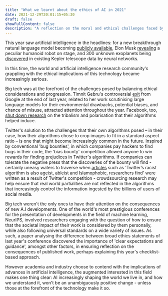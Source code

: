 ```yaml
---
title: "What we learnt about the ethics of AI in 2021"
date: 2021-12-29T20:01:15+05:30
draft: false
showFullContent: false
description: "A reflection on the moral and ethical challenges faced by AI this year as it becomes an increasingly prominent and powerful part of the world"
---
```


This year saw artificial intelligence in the headlines: for a new breakthrough natural language model becoming [publicly available](https://openai.com/blog/gpt-3-apps/), Elon Musk [revealing](https://www.theverge.com/2021/8/19/22633514/tesla-robot-prototype-elon-musk-humanoid-ai-day) a peculiar humanoid robot on stage, and 300 unknown exoplanets being [discovered](https://www.space.com/artificial-intelligence-300-exoplanets-in-kepler-data) in existing Kepler telescope data by neural networks.

In this time, the world and artificial intelligence research community's grappling with the ethical implications of this technology became increasingly serious.

Big tech was at the forefront of the challenges posed by balancing ethical considerations and progression. Timnit Gebru's controversial [exit](https://www.technologyreview.com/2020/12/04/1013294/google-ai-ethics-research-paper-forced-out-timnit-gebru/) from Google at the end of last year, related to her work scrutinising large language models for their environmental drawbacks, potential biases, and chance of misuse, attracted attention throughout the year. Facebook, too, [shut down research](https://www.wsj.com/articles/facebook-knows-it-encourages-division-top-executives-nixed-solutions-11590507499) on the tribalism and polarisation that their algorithms helped induce.

Twitter's solution to the challenges that their own algorithms posed – in their case, how their algorithms chose to crop images to fit in a standard aspect ratio – is one that might become increasingly common in the future. Inspired by conventional 'bug bounties', in which companies pay hackers to find bugs in their code, the 'bias bounty' competition allowed anyone to win rewards for finding prejudices in Twitter's algorithms. If companies can tolerate the negative press that the discoveries of the bounty will find - certainly uneasy waters to traverse when [articles](https://www.nbcnews.com/tech/tech-news/twitters-racist-algorithm-also-ageist-ableist-islamaphobic-researchers-rcna1632) such as 'Twitter’s racist algorithm is also ageist, ableist and Islamophobic, researchers find' were written as a result of Twitter's competition - crowdsourcing research may help ensure that real world partialities are not reflected in the algorithms that increasingly control the information ingested by the billions of users of social media.

Big tech weren't the only ones to have their attention on the consequences of new A.I developments. One of the world's most prestigious conferences for the presentation of developments in the field of machine learning, NeurIPS, involved researchers engaging with the question of how to ensure that the societal impact of their work is considered by them personally, while also following universal standards on a wide variety of issues. As such, a paper analysing the difference between broad ethics statements of last year's conference discovered the importance of 'clear expectations and guidance', amongst other factors, in ensuring reflection on the consequences of published work, perhaps explaining this year's checklist-based approach.

However academia and industry choose to contend with the implications of advances in artificial intelligence, the augmented interested in this field makes one thing clear: AI increasingly shaping the world we live in, and how we understand it, won't be an unambiguously positive change - unless those at the forefront of the technology make it so.
